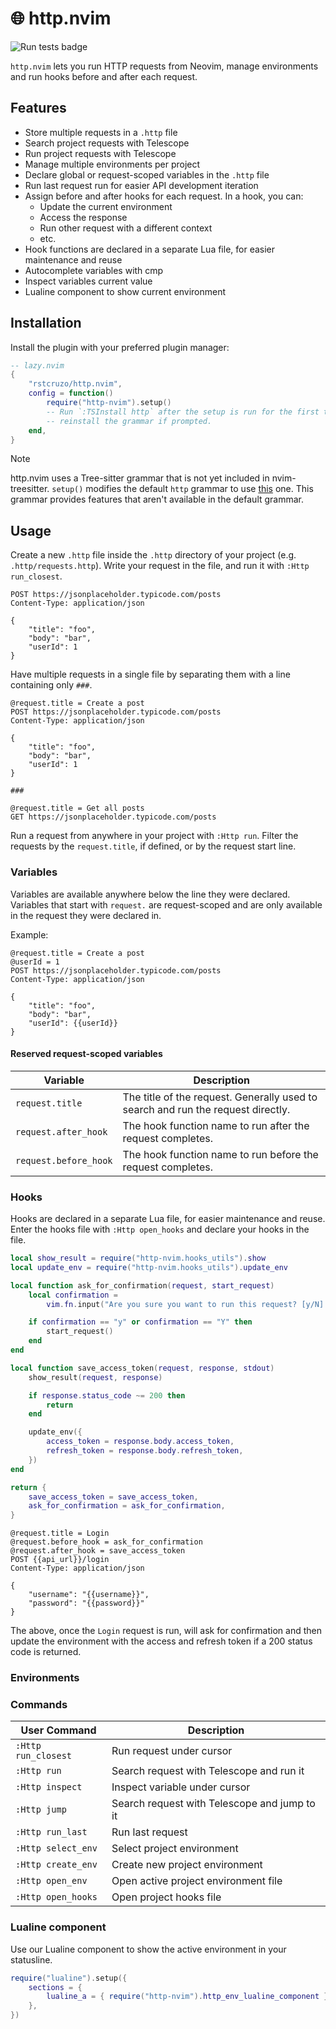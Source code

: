 # 🌐 http.nvim

![Run tests badge](https://github.com/rstcruzo/http.nvim/actions/workflows/tests.yml/badge.svg)

`http.nvim` lets you run HTTP requests from Neovim, manage environments and run hooks before and after each request.

## Features
- Store multiple requests in a `.http` file
- Search project requests with Telescope
- Run project requests with Telescope
- Manage multiple environments per project
- Declare global or request-scoped variables in the `.http` file
- Run last request run for easier API development iteration
- Assign before and after hooks for each request. In a hook, you can:
    - Update the current environment
    - Access the response
    - Run other request with a different context
    - etc.
- Hook functions are declared in a separate Lua file, for easier maintenance and reuse
- Autocomplete variables with cmp
- Inspect variables current value
- Lualine component to show current environment

## Installation

Install the plugin with your preferred plugin manager:

```lua
-- lazy.nvim
{
    "rstcruzo/http.nvim",
    config = function()
        require("http-nvim").setup()
        -- Run `:TSInstall http` after the setup is run for the first time and
        -- reinstall the grammar if prompted.
    end,
}
```

> [!NOTE]
>
> http.nvim uses a Tree-sitter grammar that is not yet included in nvim-treesitter. `setup()` modifies the default `http` grammar to use [this](https://github.com/rstcruzo/tree-sitter-http2) one. This grammar provides features that aren't available in the default grammar.

## Usage

Create a new `.http` file inside the `.http` directory of your project (e.g. `.http/requests.http`). Write your request in the file, and run it with `:Http run_closest`.

```http
POST https://jsonplaceholder.typicode.com/posts
Content-Type: application/json

{
    "title": "foo",
    "body": "bar",
    "userId": 1
}
```

Have multiple requests in a single file by separating them with a line containing only `###`.

```http
@request.title = Create a post
POST https://jsonplaceholder.typicode.com/posts
Content-Type: application/json

{
    "title": "foo",
    "body": "bar",
    "userId": 1
}

###

@request.title = Get all posts
GET https://jsonplaceholder.typicode.com/posts
```

Run a request from anywhere in your project with `:Http run`. Filter the requests by the `request.title`, if defined, or by the request start line.

### Variables
Variables are available anywhere below the line they were declared. Variables that start with `request.` are request-scoped and are only available in the request they were declared in.

Example:
```http
@request.title = Create a post
@userId = 1
POST https://jsonplaceholder.typicode.com/posts
Content-Type: application/json

{
    "title": "foo",
    "body": "bar",
    "userId": {{userId}}
}
```

#### Reserved request-scoped variables
| Variable              | Description                                                                      |
| --------------------- | -------------------------------------------------------------------------------- |
| `request.title`       | The title of the request. Generally used to search and run the request directly. |
| `request.after_hook`  | The hook function name to run after the request completes.                       |
| `request.before_hook` | The hook function name to run before the request completes.                      |


### Hooks
Hooks are declared in a separate Lua file, for easier maintenance and reuse. Enter the hooks file with `:Http open_hooks` and declare your hooks in the file.

```lua
local show_result = require("http-nvim.hooks_utils").show
local update_env = require("http-nvim.hooks_utils").update_env

local function ask_for_confirmation(request, start_request)
    local confirmation =
        vim.fn.input("Are you sure you want to run this request? [y/N] ")

    if confirmation == "y" or confirmation == "Y" then
        start_request()
    end
end

local function save_access_token(request, response, stdout)
    show_result(request, response)

    if response.status_code ~= 200 then
        return
    end

    update_env({
        access_token = response.body.access_token,
        refresh_token = response.body.refresh_token,
    })
end

return {
    save_access_token = save_access_token,
    ask_for_confirmation = ask_for_confirmation,
}
```

```http
@request.title = Login
@request.before_hook = ask_for_confirmation
@request.after_hook = save_access_token
POST {{api_url}}/login
Content-Type: application/json

{
    "username": "{{username}}",
    "password": "{{password}}"
}
```

The above, once the `Login` request is run, will ask for confirmation and then update the environment with the access and refresh token if a 200 status code is returned.

### Environments

### Commands

| User Command      | Description                                  |
| ----------------- | -------------------------------------------- |
| `:Http run_closest` | Run request under cursor                     |
| `:Http run`         | Search request with Telescope and run it     |
| `:Http inspect`     | Inspect variable under cursor                |
| `:Http jump`        | Search request with Telescope and jump to it |
| `:Http run_last`    | Run last request                             |
| `:Http select_env`  | Select project environment                   |
| `:Http create_env`  | Create new project environment               |
| `:Http open_env`    | Open active project environment file         |
| `:Http open_hooks`  | Open project hooks file                      |

### Lualine component
Use our Lualine component to show the active environment in your statusline.

```lua
require("lualine").setup({
    sections = {
        lualine_a = { require("http-nvim").http_env_lualine_component },
    },
})
